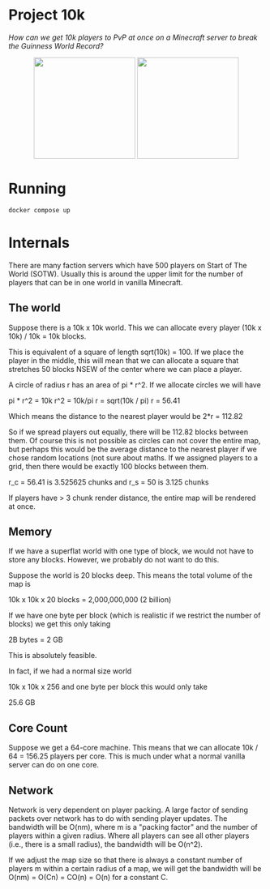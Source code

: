 # Project 10k
_How can we get 10k players to PvP at once on a Minecraft server to break the Guinness World Record?_

<p align="center">
  <img src="https://github.com/andrewgazelka/mc-server/assets/7644264/5cb83738-3e85-47e9-b73c-40e75257c5a3" height="200"  />
  <img src="https://github.com/andrewgazelka/hyperion/assets/7644264/00bc5b06-8db4-41c2-80f3-d3022edec516" width = "200"/>
</p>




# Running
```bash
docker compose up
```

# Internals

There are many faction servers which have 500 players on Start of The World (SOTW).
Usually this is around the upper limit for the number of players that can be in one world in vanilla Minecraft.

## The world

Suppose there is a 10k x 10k world.
This we can allocate every player (10k x 10k)  / 10k = 10k blocks.

This is equivalent of a square of length sqrt(10k) = 100. If we place the player in the middle, this will mean that 
we can allocate a square that stretches 50 blocks NSEW of the center where we can place a player. 

A circle of radius r has an area of pi * r^2. If we allocate circles we will have

pi * r^2 = 10k
r^2 = 10k/pi
r = sqrt(10k / pi)
r = 56.41

Which means the distance to the nearest player would be 2*r = 112.82

So if we spread players out equally, there will be 112.82 blocks between them. Of course this is not 
possible as circles can not cover the entire map, but perhaps this would be the average distance 
to the nearest player if we chose random locations (not sure about maths.
If we assigned players to a grid, then there would be exactly 100 blocks between them.

r_c = 56.41  is 3.525625 chunks and
r_s = 50 is 3.125 chunks

If players have > 3 chunk render distance, the entire map will be rendered at once.

## Memory

If we have a superflat world with one type of block, we would not have to store any blocks.
However, we probably do not want to do this.

Suppose the world is 20 blocks deep. This means the total volume of the map is

10k x 10k x 20 blocks = 2,000,000,000 (2 billion)

If we have one byte per block (which is realistic if we restrict the number of blocks) we get this only taking

2B bytes = 2 GB

This is absolutely feasible. 

In fact, if we had a normal size world

10k x 10k x 256 and one byte per block this would only take

25.6 GB

## Core Count

Suppose we get a 64-core machine. This means that we can allocate 
10k / 64 = 156.25 players per core.
This is much under what a normal vanilla server can do on one core.

## Network

Network is very dependent on player packing.
A large factor of sending packets over network has to do with sending player updates.
The bandwidth will be O(nm), where m is a "packing factor" and the number of players within a given radius. 
Where all players can see all other players (i.e., there is a small radius), the bandwidth will be O(n^2).

If we adjust the map size so that there is always a constant number of players m within a certain radius of a map, 
we will get the bandwidth will be O(nm) = O(Cn) = CO(n) = O(n) for a constant C.
